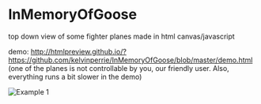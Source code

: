 # InMemoryOfGoose
top down view of some fighter planes made in html canvas/javascript

demo: http://htmlpreview.github.io/?https://github.com/kelvinperrie/InMemoryOfGoose/blob/master/demo.html (one of the planes is not controllable by you, our friendly user. Also, everything runs a bit slower in the demo)

![Example 1](example1.gif?raw=true "Education example")
